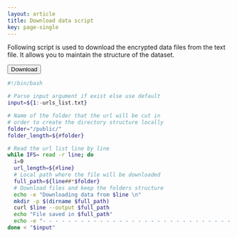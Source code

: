 ```yaml
---
layout: article
title: Download data script
key: page-single
---
```




Following script is used to download the encrypted data files from the text file. It allows you to maintain the structure of the dataset.

<a href="/download_data.sh" download="download_data.sh"><button class="btn"><i class="fa fa-download"></i> Download</button></a>

```bash
#!/bin/bash

# Parse input argument if exist else use default
input=${1:-urls_list.txt}

# Name of the folder that the url will be cut in
# order to create the directory structure locally
folder="/public/"
folder_length=${#folder}

# Read the url list line by line
while IFS= read -r line; do
  i=0
  url_length=${#line}
  # Local path where the file will be downloaded
  full_path=${line##*$folder}
  # Download files and keep the folders structure
  echo -e "Downloading data from $line \n"
  mkdir -p $(dirname $full_path)
  curl $line --output $full_path
  echo "File saved in $full_path"
  echo -e "- - - - - - - - - - - - - - - - - - - - - - - - - - - - - - - - - - - - - - - - - - - \n"
done < "$input"
```

